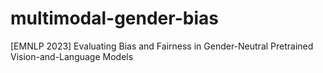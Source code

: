 # multimodal-gender-bias
[EMNLP 2023] Evaluating Bias and Fairness in Gender-Neutral Pretrained Vision-and-Language Models
